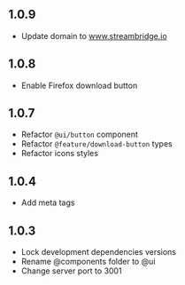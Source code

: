 ## 1.0.9

- Update domain to www.streambridge.io

## 1.0.8

- Enable Firefox download button

## 1.0.7

- Refactor `@ui/button` component
- Refactor `@feature/download-button` types
- Refactor icons styles

## 1.0.4

- Add meta tags

## 1.0.3

- Lock development dependencies versions
- Rename @components folder to @ui
- Change server port to 3001